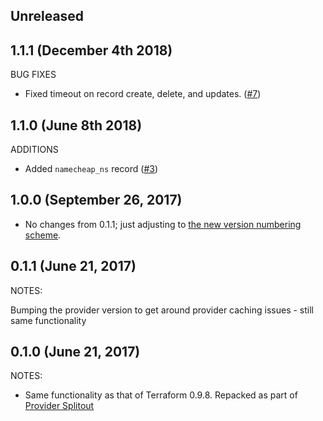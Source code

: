 ## Unreleased

## 1.1.1 (December 4th 2018)

BUG FIXES

- Fixed timeout on record create, delete, and updates. ([#7](https://github.com/adamdecaf/terraform-provider-namecheap/issues/7))

## 1.1.0 (June 8th 2018)

ADDITIONS

* Added `namecheap_ns` record ([#3](https://github.com/adamdecaf/terraform-provider-namecheap/pull/3))

## 1.0.0 (September 26, 2017)

* No changes from 0.1.1; just adjusting to [the new version numbering scheme](https://www.hashicorp.com/blog/hashicorp-terraform-provider-versioning/).

## 0.1.1 (June 21, 2017)

NOTES:

Bumping the provider version to get around provider caching issues - still same functionality

## 0.1.0 (June 21, 2017)

NOTES:

* Same functionality as that of Terraform 0.9.8. Repacked as part of [Provider Splitout](https://www.hashicorp.com/blog/upcoming-provider-changes-in-terraform-0-10/)

